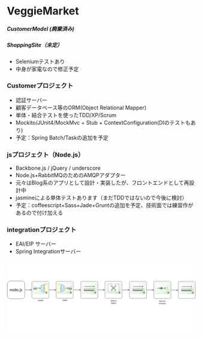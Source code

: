 ﻿VeggieMarket
============

##### CustomerModel (廃棄済み)
##### ShoppingSite（未定）
* Seleniumテストあり
* 中身が家電なので修正予定

### Customerプロジェクト
* 認証サーバー
* 顧客データベース等のORM(Object Relational Mapper)
* 単体・結合テストを使ったTDD/XP/Scrum
* Mockito/JUnit4/MockMvc + Stub + ContextConfiguration(DIのテストもあり)
* 予定：Spring Batch/Taskの追加を予定

### jsプロジェクト（Node.js）
* Backbone.js / jQuery / underscore
* Node.js+RabbitMQのためのAMQPアダプター
* 元々はBlog系のアプリとして設計・実装したが、フロントエンドとして再設計中
* jasmineによる単体テストあります（まだTDDではないので今後に検討）
* 予定：coffeescript+Sass+Jade+Gruntの追加を予定、技術面では練習作があるので付け加える

### integrationプロジェクト
* EAI/EIP サーバー
* Spring Integrationサーバー

![image](Integration.png)

